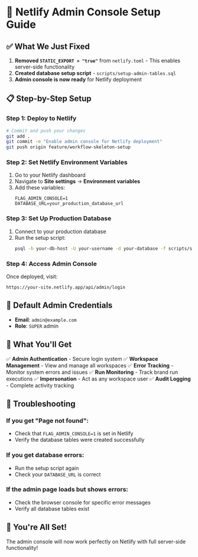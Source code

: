 # 🚀 Netlify Admin Console Setup Guide

## ✅ **What We Just Fixed**

1. **Removed `STATIC_EXPORT = "true"`** from `netlify.toml` - This enables server-side functionality
2. **Created database setup script** - `scripts/setup-admin-tables.sql`
3. **Admin console is now ready** for Netlify deployment

## 📋 **Step-by-Step Setup**

### **Step 1: Deploy to Netlify**
```bash
# Commit and push your changes
git add .
git commit -m "Enable admin console for Netlify deployment"
git push origin feature/workflow-skeleton-setup
```

### **Step 2: Set Netlify Environment Variables**
1. Go to your Netlify dashboard
2. Navigate to **Site settings** → **Environment variables**
3. Add these variables:
   ```
   FLAG_ADMIN_CONSOLE=1
   DATABASE_URL=your_production_database_url
   ```

### **Step 3: Set Up Production Database**
1. Connect to your production database
2. Run the setup script:
   ```bash
   psql -h your-db-host -U your-username -d your-database -f scripts/setup-admin-tables.sql
   ```

### **Step 4: Access Admin Console**
Once deployed, visit:
```
https://your-site.netlify.app/api/admin/login
```

## 🔐 **Default Admin Credentials**
- **Email**: `admin@example.com`
- **Role**: `SUPER` admin

## 🎯 **What You'll Get**

✅ **Admin Authentication** - Secure login system
✅ **Workspace Management** - View and manage all workspaces
✅ **Error Tracking** - Monitor system errors and issues
✅ **Run Monitoring** - Track brand run executions
✅ **Impersonation** - Act as any workspace user
✅ **Audit Logging** - Complete activity tracking

## 🚨 **Troubleshooting**

### **If you get "Page not found":**
- Check that `FLAG_ADMIN_CONSOLE=1` is set in Netlify
- Verify the database tables were created successfully

### **If you get database errors:**
- Run the setup script again
- Check your `DATABASE_URL` is correct

### **If the admin page loads but shows errors:**
- Check the browser console for specific error messages
- Verify all database tables exist

## 🎉 **You're All Set!**

The admin console will now work perfectly on Netlify with full server-side functionality!

